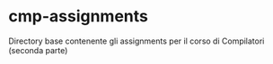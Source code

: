 # cmp-assignments
Directory base contenente gli assignments per il corso di Compilatori (seconda parte)
